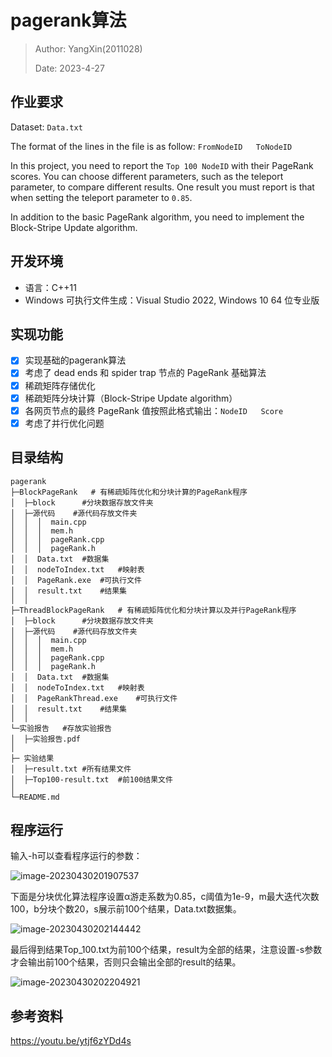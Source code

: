 # pagerank算法

> Author: YangXin(2011028)
>
> Date: 2023-4-27

## 作业要求

Dataset: `Data.txt`

The format of the lines in the file is as follow:  `FromNodeID   ToNodeID`

In this project, you need to report the `Top 100 NodeID` with their PageRank scores. You can choose different parameters, such as the teleport parameter, to compare different results. One result you must report is that when setting the teleport parameter to `0.85`.

In addition to the basic PageRank algorithm, you need to implement the Block-Stripe Update algorithm.

## 开发环境

- 语言：C++11
- Windows 可执行文件生成：Visual Studio 2022,  Windows 10 64 位专业版

## 实现功能


- [x] 实现基础的pagerank算法
- [x] 考虑了 dead ends 和 spider trap 节点的 PageRank 基础算法
- [x] 稀疏矩阵存储优化
- [x] 稀疏矩阵分块计算（Block-Stripe Update algorithm）
- [x] 各网页节点的最终 PageRank 值按照此格式输出：`NodeID   Score`
- [x] 考虑了并行优化问题

## 目录结构

```
pagerank
├─BlockPageRank   # 有稀疏矩阵优化和分块计算的PageRank程序
│  ├─block		#分块数据存放文件夹
│  ├─源代码	#源代码存放文件夹
│  │  │  main.cpp
│  │  │  mem.h
│  │  │  pageRank.cpp
│  │  │  pageRank.h
│  │  Data.txt	#数据集
│  │  nodeToIndex.txt	#映射表
│  │  PageRank.exe	#可执行文件
│  │  result.txt	#结果集
│  │
├─ThreadBlockPageRank   # 有稀疏矩阵优化和分块计算以及并行PageRank程序
│  ├─block		#分块数据存放文件夹
│  ├─源代码	#源代码存放文件夹
│  │  │  main.cpp
│  │  │  mem.h
│  │  │  pageRank.cpp
│  │  │  pageRank.h
│  │  Data.txt	#数据集
│  │  nodeToIndex.txt	#映射表
│  │  PageRankThread.exe	#可执行文件
│  │  result.txt	#结果集
│  │
└─实验报告   #存放实验报告
│  ├─实验报告.pdf
│	
├─ 实验结果
│  ├─result.txt	#所有结果文件
│  ├─Top100-result.txt	#前100结果文件
│
└─README.md
```

## 程序运行

输入-h可以查看程序运行的参数：

![image-20230430201907537](C:\Users\neverquit\AppData\Roaming\Typora\typora-user-images\image-20230430201907537.png)

下面是分块优化算法程序设置α游走系数为0.85，c阈值为1e-9，m最大迭代次数100，b分块个数20，s展示前100个结果，Data.txt数据集。

![image-20230430202144442](C:\Users\neverquit\AppData\Roaming\Typora\typora-user-images\image-20230430202144442.png)

最后得到结果Top_100.txt为前100个结果，result为全部的结果，注意设置-s参数才会输出前100个结果，否则只会输出全部的result的结果。

![image-20230430202204921](C:\Users\neverquit\AppData\Roaming\Typora\typora-user-images\image-20230430202204921.png)

## 参考资料

https://youtu.be/ytjf6zYDd4s
